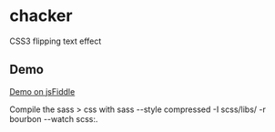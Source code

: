 chacker
=======

CSS3 flipping text effect

## Demo
[Demo on jsFiddle](http://jsfiddle.net/delvarworld/3hQ2T/1/)

Compile the sass > css with
sass --style compressed -I scss/libs/ -r bourbon --watch scss:.
